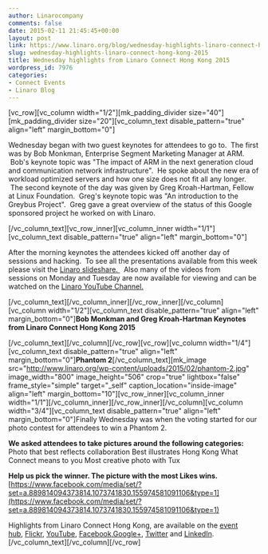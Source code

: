 ```yaml
---
author: Linarocompany
comments: false
date: 2015-02-11 21:45:45+00:00
layout: post
link: https://www.linaro.org/blog/wednesday-highlights-linaro-connect-hong-kong-2015/
slug: wednesday-highlights-linaro-connect-hong-kong-2015
title: Wednesday highlights from Linaro Connect Hong Kong 2015
wordpress_id: 7976
categories:
- Connect Events
- Linaro Blog
---
```


[vc_row][vc_column width="1/2"][mk_padding_divider size="40"][mk_padding_divider size="20"][vc_column_text disable_pattern="true" align="left" margin_bottom="0"]


Wednesday began with two guest keynotes for attendees to go to.  The first was by Bob Monkman, Enterprise Segment Marketing Manager at ARM.  Bob's keynote topic was "The impact of ARM in the next generation cloud and communication network infrastructure".  He spoke about the new era of workload optimized servers and how one size does not fit all any longer.  The second keynote of the day was given by Greg Kroah-Hartman, Fellow at Linux Foundation.  Greg's keynote topic was "An introduction to the Greybus Project".  Greg gave a great overview of the status of this Google sponsored project he worked on with Linaro.


[/vc_column_text][vc_row_inner][vc_column_inner width="1/1"][vc_column_text disable_pattern="true" align="left" margin_bottom="0"]


After the morning keynotes the attendees kicked off another day of sessions and hacking.  To see all the presentations available from this week please visit the [Linaro slideshare. ](http://www.slideshare.net/linaroorg)  Also many of the videos from sessions on Monday and Tuesday are now available for viewing and can be watched on the [Linaro YouTube Channel.](https://www.youtube.com/user/LinaroOnAir/videos)


[/vc_column_text][/vc_column_inner][/vc_row_inner][/vc_column][vc_column width="1/2"][vc_column_text disable_pattern="true" align="left" margin_bottom="0"]**Bob Monkman and Greg Kroah-Hartman Keynotes from Linaro Connect Hong Kong 2015**

[/vc_column_text][/vc_column][/vc_row][vc_row][vc_column width="1/4"][vc_column_text disable_pattern="true" align="left" margin_bottom="0"]**Phantom 2**[/vc_column_text][mk_image src="http://www.linaro.org/wp-content/uploads/2015/02/phantom-2.jpg" image_width="800" image_height="506" crop="true" lightbox="false" frame_style="simple" target="_self" caption_location="inside-image" align="left" margin_bottom="10"][vc_row_inner][vc_column_inner width="1/1"][/vc_column_inner][/vc_row_inner][/vc_column][vc_column width="3/4"][vc_column_text disable_pattern="true" align="left" margin_bottom="0"]Finally Wednesday was when the voting started for our photo contest for attendees to win a Phantom 2.

**We asked attendees to take pictures around the following categories:**
Photo that best reflects collaboration
Best illustrates Hong Kong
What Connect means to you
Most creative photo with Tux

**Help us pick the winner. The picture with the most Likes wins.**
[https://www.facebook.com/media/set/?set=a.889814094373814.1073741830.155974581091106&type=1](https://www.facebook.com/media/set/?set=a.889814094373814.1073741830.155974581091106&type=1)

Highlights from Linaro Connect Hong Kong, are available on the [event hub](http://connect.linaro.org/hub/), [Flickr](https://www.flickr.com/photos/linaroorg/), [YouTube](https://www.youtube.com/user/LinaroOnAir/), [Facebook](https://www.facebook.com/LinaroOrg),[Google+](https://plus.google.com/112814496864921562564/posts), [Twitter](https://twitter.com/linaroorg) and [LinkedIn](http://www.linkedin.com/company/1026961).[/vc_column_text][/vc_column][/vc_row]
